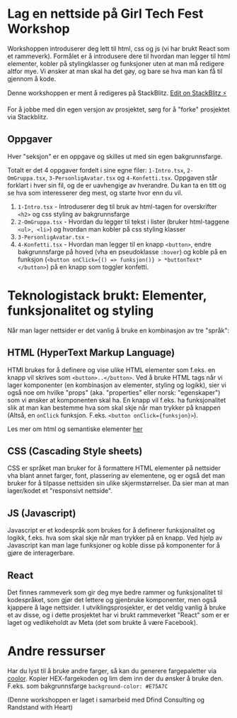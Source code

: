 # Lag en nettside på Girl Tech Fest Workshop

Workshoppen introduserer deg lett til html, css og js (vi har brukt React som et rammeverk). Formålet er å introdusere dere til hvordan man legger til html elementer, kobler på stylingklasser og funksjoner uten at man må redigere altfor mye. Vi ønsker at man skal ha det gøy, og bare se hva man kan få til gjennom å kode.

Denne workshoppen er ment å redigeres på StackBlitz.
[Edit on StackBlitz ⚡️](https://stackblitz.com/edit/react-ts-ch62ue)

For å jobbe med din egen versjon av prosjektet, sørg for å "forke" prosjektet via Stackblitz.

## Oppgaver

Hver "seksjon" er en oppgave og skilles ut med sin egen bakgrunnsfarge.

Totalt er det 4 oppgaver fordelt i sine egne filer: `1-Intro.tsx`, `2-OmGruppa.tsx`, `3-PersonligAvatar.tsx` og `4-Konfetti.tsx`. Oppgaven står forklart i hver sin fil, og de er uavhengige av hverandre. Du kan ta en titt og se hva som interesserer deg mest, og starte hvor enn du vil.

1. `1-Intro.tsx` - Introduserer deg til bruk av html-tagen for overskrifter `<h2>` og css styling av bakgrunnsfarge
2. `2-OmGruppa.tsx` - Hvordan du legger til tekst i lister (bruker html-taggene `<ul>, <li>`) og hvordan man kobler på css styling klasser
3. `3-PersonligAvatar.tsx` -
4. `4-Konfetti.tsx` - Hvordan man legger til en knapp `<button>`, endre bakgrunnsfarge på hoved (vha en pseudoklasse `:hover`) og koble på en funksjon (`<button onClick={() => funksjon()} > *buttonText* </button>`) på en knapp som toggler konfetti.

# Teknologistack brukt: Elementer, funksjonalitet og styling

Når man lager nettsider er det vanlig å bruke en kombinasjon av tre "språk":

## HTML (HyperText Markup Language)

HTMl brukes for å definere og vise ulike HTML elementer som f.eks. en knapp vil skrives som `<button>..</button>`. Ved å bruke HTML tags når vi lager komponenter (en kombinasjon av elementer, styling og logikk), sier vi også noe om hvilke "props" (aka. "properties" eller norsk: "egenskaper") som vi ønsker at komponenten skal ha. En knapp vil f.eks. ha funksjonalitet slik at man kan bestemme hva som skal skje når man trykker på knappen (Altså, en `onClick` funksjon. F.eks. `<button onClick={funksjon}>`).

Les mer om html og semantiske elementer [her](https://www.w3schools.com/html/html5_semantic_elements.asp)

## CSS (Cascading Style sheets)

CSS er språket man bruker for å formattere HTML elementer på nettsider vha blant annet farger, font, plassering av elementene, og er også det man bruker for å tilpasse nettsiden sin ulike skjermstørrelser. Da sier man at man lager/kodet et "responsivt nettside".

## JS (Javascript)

Javascript er et kodespråk som brukes for å definerer funksjonalitet og logikk, f.eks. hva som skal skje når man trykker på en knapp. Ved hjelp av Javascript kan man lage funksjoner og koble disse på komponenter for å gjøre de interagerbare.

## React

Det finnes rammeverk som gir deg mye bedre rammer og funksjonalitet til kodespråket, som gjør det lettere og gjenbruke komponenter, men også kjappere å lage nettsider. I utviklingsprosjekter, er det veldig vanlig å bruke et av disse, og i dette prosjektet har vi brukt rammeverket "React" som er er laget og vedlikeholdt av Meta (det som brukte å være Facebook).

# Andre ressurser

Har du lyst til å bruke andre farger, så kan du generere fargepaletter via [coolor](https://coolors.co/).
Kopier HEX-fargekoden og lim dem inn der du ønsker å bruke den. F.eks. som bakgrunnsfarge `background-color: #E75A7C`

(Denne workshoppen er laget i samarbeid med Dfind Consulting og Randstand with Heart)
